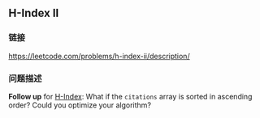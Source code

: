 ## H-Index II  
### 链接  
https://leetcode.com/problems/h-index-ii/description/  
### 问题描述

**Follow up** for [H-Index](/problems/h-index/): What if the `citations` array is sorted in ascending order? Could you optimize your algorithm?

